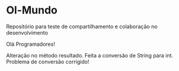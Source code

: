 # Ol-Mundo
Repositório para teste de compartilhamento e colaboração no desenvolvimento

Olá Programadores!

Alteração no método resultado. Feita a conversão de String para int. Problema de conversão corrigido!
